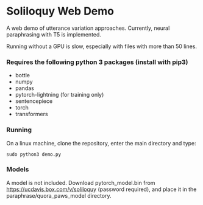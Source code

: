 # Soliloquy Web Demo

A web demo of utterance variation approaches. Currently, neural paraphrasing 
with T5 is implemented.

Running without a GPU is slow, especially with files with more than 50 lines.

### Requires the following python 3 packages (install with pip3)

- bottle
- numpy
- pandas
- pytorch-lightning (for training only)
- sentencepiece
- torch
- transformers

### Running

On a linux machine, clone the repository, enter the main directory and type:

`sudo python3 demo.py`

### Models

A model is not included. Download pytorch_model.bin from https://ucdavis.box.com/v/soliloquy (password required),
and place it in the paraphrase/quora_paws_model directory.
